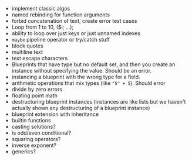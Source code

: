 - implement classic algos
- named rebinding for function arguments
- forbid concatenation of text, create error test cases
- Loop from 1 to 10, ($i; ...);
- ability to loop over just keys or just unnamed indexes
- `maybe` pipeline operator or try/catch stuff
- block quotes
- multiline text
- text escape characters
- Blueprints that have type but no default set, and then you create an instance without specifying the value. Should be an error.
- instancing a blueprint with the wrong type for a field.
- arithmetic operations that mix types (like `"5" + 5`). Should error
- divide by zero errors
- floating point math
- destructuring blueprint instances (instances are like lists but we haven't actually shown any destructuring of a blueprint instance)
- blueprint extension with inheritance
- builtin functions
- casting solutions?
- is odd/even conditional?
- squaring operators?
- inverse exponent?
- generics?